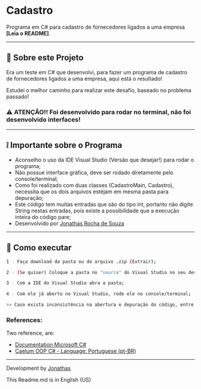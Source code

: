 # Cadastro
Programa em C# para cadastro de fornecedores ligados a uma empresa **[Leia o README]**.

---

## 📖 Sobre este Projeto

Era um teste em C# que desenvolvi, para fazer um programa de cadastro de fornecedores ligados a uma empresa, aqui está o resultado!

Estudei o melhor caminho para realizar este desafio, baseado no problema passado!

### ⚠ ATENÇÃO!! Foi desenvolvido para rodar no terminal, não foi desenvolvido interfaces!

---

## ❕ Importante sobre o Programa

- Aconselho o uso da IDE Visual Studio (Versão que desejar!) para rodar o programa;
- Não possue interface gráfica, deve ser rodado diretamente pelo console/terminal;
- Como foi realizado com duas classes (CadastroMain, Cadastro), necessita que os dois arquivos estejam em mesma pasta para depuração;
- Este código tem muitas entradas que são do tipo int, portanto não digite String nestas entradas, pois existe a possibilidade que a execução inteira do código pare;
- Desenvolvido por [Jonathas Rocha de Souza](https://github.com/jonathasrochadesouza)

---

## 🚩 Como executar

```bash
1 - Faça download da pasta ou do arquivo .zip (Extrair);

2 - (Se quiser) Coloque a pasta no "source" do Visual Studio no seu desktop;

3 - Com a IDE do Visual Studio abra a pasta;

4 - Com ele já aberto no Visual Studio, rode ele no console/terminal;

>> Caso exista inconsistência na abertura e depuração do código, entre em contato e tentarei reenviar o código aqui no meu repositório!
```

### References:

Two reference, are:

- [Documentation Microsoft C#](https://docs.microsoft.com/pt-br/dotnet/csharp/)
- [Caelum OOP C# - Language: Portuguese (pt-BR)](https://www.caelum.com.br/apostila/apostila-csharp-orientacao-objetos.pdf)

--- 

Development by [Jonathas](https://github.com/jonathasrochadesouza)


This Readme.md is in English (US)
